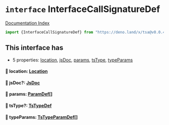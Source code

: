 # `interface` InterfaceCallSignatureDef

[Documentation Index](../README.md)

```ts
import {InterfaceCallSignatureDef} from "https://deno.land/x/tsa@v0.0.40/mod.ts"
```

## This interface has

- 5 properties:
[location](#-location-location),
[jsDoc](#-jsdoc-jsdoc),
[params](#-params-paramdef),
[tsType](#-tstype-tstypedef),
[typeParams](#-typeparams-tstypeparamdef)


#### 📄 location: [Location](../interface.Location/README.md)



#### 📄 jsDoc?: [JsDoc](../interface.JsDoc/README.md)



#### 📄 params: [ParamDef](../type.ParamDef/README.md)\[]



#### 📄 tsType?: [TsTypeDef](../type.TsTypeDef/README.md)



#### 📄 typeParams: [TsTypeParamDef](../interface.TsTypeParamDef/README.md)\[]



